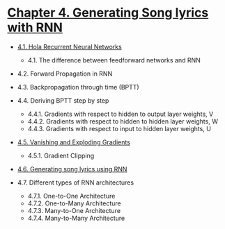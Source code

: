 

# [Chapter 4. Generating Song lyrics with RNN](#)


* [4.1. Hola Recurrent Neural Networks](https://github.com/sudharsan13296/Hands-On-Deep-Learning-Algorithms-with-Python/blob/master/04.%20Generating%20Song%20Lyrics%20Using%20RNN/4.01%20Hola%20Recurrent%20Neural%20Networks.ipynb)
	* 4.1. The difference between feedforward networks and RNN
* 4.2. Forward Propagation in RNN 
* 4.3. Backpropagation through time (BPTT) 
* 4.4. Deriving BPTT step by step
	* 4.4.1. Gradients with respect to hidden to output layer weights, V
	* 4.4.2. Gradients with respect to hidden to hidden layer weights, W
	* 4.4.3. Gradients with respect to input to hidden layer weights, U
* [4.5. Vanishing and Exploding Gradients](https://github.com/sudharsan13296/Hands-On-Deep-Learning-Algorithms-with-Python/blob/master/04.%20Generating%20Song%20Lyrics%20Using%20RNN/4.05%20Vanishing%20and%20Exploding%20Gradients.ipynb)
	* 4.5.1. Gradient Clipping
	
* [4.6. Generating song lyrics using RNN](https://github.com/sudharsan13296/Hands-On-Deep-Learning-Algorithms-with-Python/blob/master/04.%20Generating%20Song%20Lyrics%20Using%20RNN/4.06%20Generating%20Song%20Lyrics%20Using%20RNN.ipynb)
* 4.7. Different types of RNN architectures
	* 4.7.1. One-to-One Architecture
	* 4.7.2. One-to-Many Architecture
	* 4.7.3. Many-to-One Architecture
	* 4.7.4. Many-to-Many Architecture
